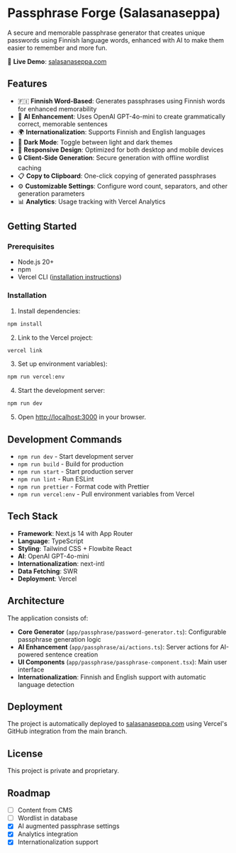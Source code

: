 # Passphrase Forge (Salasanaseppa)

A secure and memorable passphrase generator that creates unique passwords using Finnish language words, enhanced with AI to make them easier to remember and more fun.

🔗 **Live Demo**: [salasanaseppa.com](https://salasanaseppa.com)

## Features

- 🇫🇮 **Finnish Word-Based**: Generates passphrases using Finnish words for enhanced memorability
- 🤖 **AI Enhancement**: Uses OpenAI GPT-4o-mini to create grammatically correct, memorable sentences
- 🌍 **Internationalization**: Supports Finnish and English languages
- 🌙 **Dark Mode**: Toggle between light and dark themes
- 📱 **Responsive Design**: Optimized for both desktop and mobile devices
- 🔒 **Client-Side Generation**: Secure generation with offline wordlist caching
- 📋 **Copy to Clipboard**: One-click copying of generated passphrases
- ⚙️ **Customizable Settings**: Configure word count, separators, and other generation parameters
- 📊 **Analytics**: Usage tracking with Vercel Analytics

## Getting Started

### Prerequisites

- Node.js 20+ 
- npm
- Vercel CLI ([installation instructions](https://vercel.com/docs/cli))

### Installation

1. Install dependencies:
```bash
npm install
```

2. Link to the Vercel project:
```bash
vercel link
```

3. Set up environment variables):
```bash
npm run vercel:env
```

4. Start the development server:
```bash
npm run dev
```

5. Open [http://localhost:3000](http://localhost:3000) in your browser.

## Development Commands

- `npm run dev` - Start development server
- `npm run build` - Build for production
- `npm run start` - Start production server
- `npm run lint` - Run ESLint
- `npm run prettier` - Format code with Prettier
- `npm run vercel:env` - Pull environment variables from Vercel

## Tech Stack

- **Framework**: Next.js 14 with App Router
- **Language**: TypeScript
- **Styling**: Tailwind CSS + Flowbite React
- **AI**: OpenAI GPT-4o-mini
- **Internationalization**: next-intl
- **Data Fetching**: SWR
- **Deployment**: Vercel

## Architecture

The application consists of:

- **Core Generator** (`app/passphrase/password-generator.ts`): Configurable passphrase generation logic
- **AI Enhancement** (`app/passphrase/ai/actions.ts`): Server actions for AI-powered sentence creation
- **UI Components** (`app/passphrase/passphrase-component.tsx`): Main user interface
- **Internationalization**: Finnish and English support with automatic language detection

## Deployment

The project is automatically deployed to [salasanaseppa.com](https://salasanaseppa.com) using Vercel's GitHub integration from the main branch.

## License

This project is private and proprietary.

## Roadmap

- [ ] Content from CMS
- [ ] Wordlist in database
- [x] AI augmented passphrase settings
- [x] Analytics integration
- [x] Internationalization support
